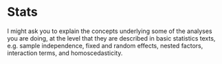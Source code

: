 # Stats

I might ask you to explain the concepts underlying some of the analyses you are doing, at the level that they are described in basic statistics texts, e.g. sample independence, fixed and random effects, nested factors, interaction terms, and homoscedasticity.
